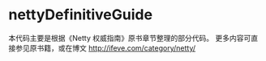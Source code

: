 nettyDefinitiveGuide
====================

本代码主要是根据《Netty 权威指南》原书章节整理的部分代码。
更多内容可直接参见原书籍，或在博文
http://ifeve.com/category/netty/
